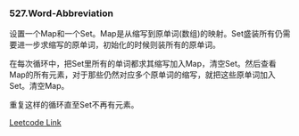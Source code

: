 ### 527.Word-Abbreviation

设置一个Map和一个Set。Map是从缩写到原单词(数组)的映射。Set盛装所有仍需要进一步求缩写的原单词，初始化的时候则装所有的原单词。

在每次循环中，把Set里所有的单词都求其缩写加入Map，清空Set。然后查看Map的所有元素，对于那些仍然对应多个原单词的缩写，就把这些原单词加入Set。清空Map。

重复这样的循环直至Set不再有元素。


[Leetcode Link](https://leetcode.com/problems/word-abbreviation)